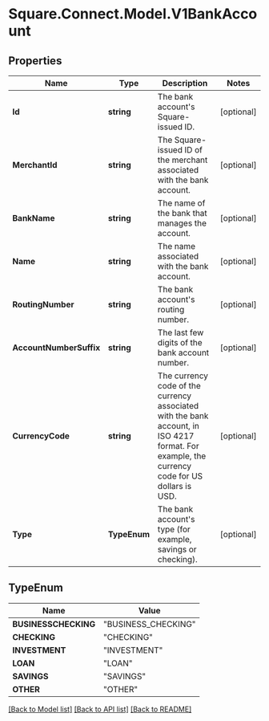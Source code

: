 # Square.Connect.Model.V1BankAccount
## Properties

Name | Type | Description | Notes
------------ | ------------- | ------------- | -------------
**Id** | **string** | The bank account&#39;s Square-issued ID. | [optional] 
**MerchantId** | **string** | The Square-issued ID of the merchant associated with the bank account. | [optional] 
**BankName** | **string** | The name of the bank that manages the account. | [optional] 
**Name** | **string** | The name associated with the bank account. | [optional] 
**RoutingNumber** | **string** | The bank account&#39;s routing number. | [optional] 
**AccountNumberSuffix** | **string** | The last few digits of the bank account number. | [optional] 
**CurrencyCode** | **string** | The currency code of the currency associated with the bank account, in ISO 4217 format. For example, the currency code for US dollars is USD. | [optional] 
**Type** | **TypeEnum** | The bank account&#39;s type (for example, savings or checking). | [optional] 


## TypeEnum

Name | Value
------------ | -------------
**BUSINESSCHECKING** | "BUSINESS_CHECKING"
**CHECKING** | "CHECKING"
**INVESTMENT** | "INVESTMENT"
**LOAN** | "LOAN"
**SAVINGS** | "SAVINGS"
**OTHER** | "OTHER"



[[Back to Model list]](../README.md#documentation-for-models) [[Back to API list]](../README.md#documentation-for-api-endpoints) [[Back to README]](../README.md)

